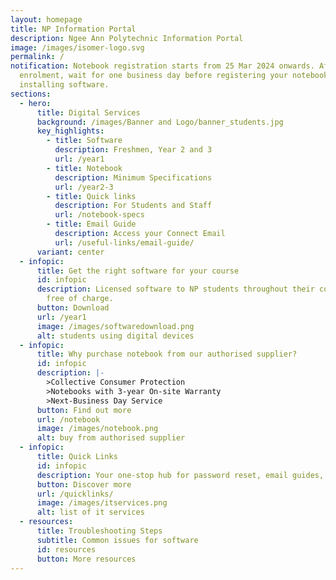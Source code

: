 ```yaml
---
layout: homepage
title: NP Information Portal
description: Ngee Ann Polytechnic Information Portal
image: /images/isomer-logo.svg
permalink: /
notification: Notebook registration starts from 25 Mar 2024 onwards. After
  enrolment, wait for one business day before registering your notebook and
  installing software.
sections:
  - hero:
      title: Digital Services
      background: /images/Banner and Logo/banner_students.jpg
      key_highlights:
        - title: Software
          description: Freshmen, Year 2 and 3
          url: /year1
        - title: Notebook
          description: Minimum Specifications
          url: /year2-3
        - title: Quick links
          description: For Students and Staff
          url: /notebook-specs
        - title: Email Guide
          description: Access your Connect Email
          url: /useful-links/email-guide/
      variant: center
  - infopic:
      title: Get the right software for your course
      id: infopic
      description: Licensed software to NP students throughout their course of study,
        free of charge.
      button: Download
      url: /year1
      image: /images/softwaredownload.png
      alt: students using digital devices
  - infopic:
      title: Why purchase notebook from our authorised supplier?
      id: infopic
      description: |-
        >Collective Consumer Protection
        >Notebooks with 3-year On-site Warranty
        >Next-Business Day Service
      button: Find out more
      url: /notebook
      image: /images/notebook.png
      alt: buy from authorised supplier
  - infopic:
      title: Quick Links
      id: infopic
      description: Your one-stop hub for password reset, email guides, and NP resources.
      button: Discover more
      url: /quicklinks/
      image: /images/itservices.png
      alt: list of it services
  - resources:
      title: Troubleshooting Steps
      subtitle: Common issues for software
      id: resources
      button: More resources
---
```

